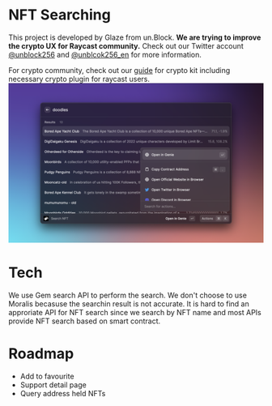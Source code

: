 # NFT Searching

This project is developed by Glaze from un.Block. **We are trying to improve the crypto UX for Raycast community.** Check out our Twitter account [@unblock256](https://www.twitter.com/unblock256) and [@unblcok256_en](https://twitter.com/unblock256_en) for more information.

For crypto community, check out our [guide](https://raycast.unblock256.com) for crypto kit including necessary crypto plugin for raycast users.
![nft_search_1](media/nft_search_1.png)

# Tech

We use Gem search API to perform the search. We don't choose to use Moralis becasuse the searchin result is not accurate. It is hard to find an approriate API for NFT search since we search by NFT name and most APIs provide NFT search based on smart contract.

# Roadmap

- Add to favourite
- Support detail page
- Query address held NFTs
